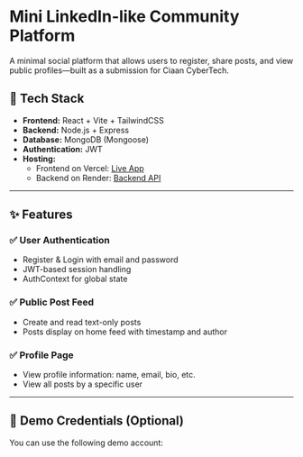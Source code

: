 # Mini LinkedIn-like Community Platform

A minimal social platform that allows users to register, share posts, and view public profiles—built as a submission for Ciaan CyberTech.

## 🔧 Tech Stack

- **Frontend:** React + Vite + TailwindCSS
- **Backend:** Node.js + Express
- **Database:** MongoDB (Mongoose)
- **Authentication:** JWT
- **Hosting:** 
  - Frontend on Vercel: [Live App](https://mini-linked.vercel.app)
  - Backend on Render: [Backend API](https://minilinked-backend-2.onrender.com)

---

## ✨ Features

### ✅ User Authentication
- Register & Login with email and password
- JWT-based session handling
- AuthContext for global state

### ✅ Public Post Feed
- Create and read text-only posts
- Posts display on home feed with timestamp and author

### ✅ Profile Page
- View profile information: name, email, bio, etc.
- View all posts by a specific user

---

## 🔐 Demo Credentials (Optional)
You can use the following demo account:

